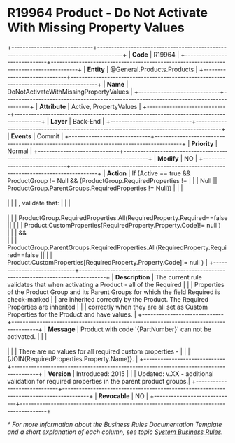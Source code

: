 ﻿---
erp.type: business-rule
erp.entity: General.Products.Products
---

# R19964 Product - Do Not Activate With Missing Property Values
+-----------------------------+---------------------------------------------------------------------------------------+
| **Code**                    | R19964                                                                                |
+-----------------------------+---------------------------------------------------------------------------------------+
| **Entity**                  | @General.Products.Products                                                            |
+-----------------------------+---------------------------------------------------------------------------------------+
| **Name**                    | DoNotActivateWithMissingPropertyValues                                                |
+-----------------------------+---------------------------------------------------------------------------------------+
| **Attribute**               | Active, PropertyValues                                                                |
+-----------------------------+---------------------------------------------------------------------------------------+
| **Layer**                   | Back-End                                                                              |
+-----------------------------+---------------------------------------------------------------------------------------+
| **Events**                  | Commit                                                                                |
+-----------------------------+---------------------------------------------------------------------------------------+
| **Priority**                | Normal                                                                                |
+-----------------------------+---------------------------------------------------------------------------------------+
| **Modify**                  | NO                                                                                    |
+-----------------------------+---------------------------------------------------------------------------------------+
| **Action**                  | If (Active == true && ProductGroup != Null && (ProductGroup.RequiredProperties !=     |
|                             | Null \|\| ProductGroup.ParentGroups.RequiredProperties != Null))                      |
|                             | <br/><br/>                                                                            |
|                             | , validate that:                                                                      |
|                             | <br/><br/>                                                                            |
|                             | ProductGroup.RequiredProperties.All(RequiredProperty.Required==false \|\|             |
|                             | Product.CustomProperties\[RequiredProperty.Property.Code\]!= null ) <br>              |
|                             | && <br>                                                                               |
|                             | ProductGroup.ParentGroups.RequiredProperties.All(RequiredProperty.Required==false \|\| 
|                             | Product.CustomProperties\[RequiredProperty.Property.Code\]!= null )                   |
+-----------------------------+---------------------------------------------------------------------------------------+
| **Description**             | The current rule validates that when activating a Product - all of the Required       |
|                             | Properties of the Product Group and its Parent Groups for which the field Required is check-marked
|                             | are inherited correctly by the Product. The Required Properties are inherited         |
|                             | correctly when they are all set as Custom Properties for the Product and have values. |
+-----------------------------+---------------------------------------------------------------------------------------+
| **Message**                 | Product with code \'{PartNumber}\' can not be activated.                              |
|                             | <br/><br/>                                                                            |
|                             | There are no values for all required custom properties -                              |
|                             | {JOIN(RequiredProperties.Property.Name)}.                                             |
+-----------------------------+---------------------------------------------------------------------------------------+
| **Version**                 | Introduced: 2015                                                                      |
|                             | Updated: v.XX - additional validation for required properties in the parent product groups.|
+-----------------------------+---------------------------------------------------------------------------------------+
| **Revocable**               | NO                                                                                    |
+-----------------------------+---------------------------------------------------------------------------------------+

*\* For more information about the Business Rules Documentation Template and a short explanation of each column, see
topic [System Business Rules](../templates/template-description-system-business-rules.md).*
